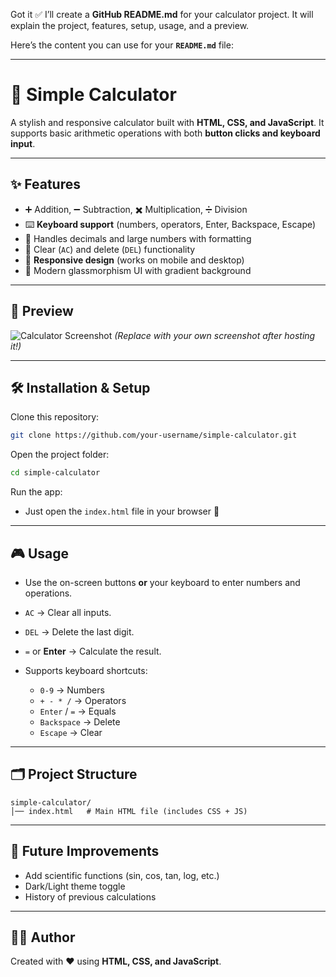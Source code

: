Got it ✅ I’ll create a **GitHub README.md** for your calculator project. It will explain the project, features, setup, usage, and a preview.

Here’s the content you can use for your **`README.md`** file:

---

# 🧮 Simple Calculator

A stylish and responsive calculator built with **HTML, CSS, and JavaScript**.
It supports basic arithmetic operations with both **button clicks and keyboard input**.

---

## ✨ Features

* ➕ Addition, ➖ Subtraction, ✖️ Multiplication, ➗ Division
* ⌨️ **Keyboard support** (numbers, operators, Enter, Backspace, Escape)
* 🔢 Handles decimals and large numbers with formatting
* 🧹 Clear (`AC`) and delete (`DEL`) functionality
* 📱 **Responsive design** (works on mobile and desktop)
* 🎨 Modern glassmorphism UI with gradient background

---

## 📸 Preview

![Calculator Screenshot](https://via.placeholder.com/600x400?text=Calculator+Preview)
*(Replace with your own screenshot after hosting it!)*

---

## 🛠️ Installation & Setup

Clone this repository:

```bash
git clone https://github.com/your-username/simple-calculator.git
```

Open the project folder:

```bash
cd simple-calculator
```

Run the app:

* Just open the `index.html` file in your browser 🚀

---

## 🎮 Usage

* Use the on-screen buttons **or** your keyboard to enter numbers and operations.
* `AC` → Clear all inputs.
* `DEL` → Delete the last digit.
* `=` or **Enter** → Calculate the result.
* Supports keyboard shortcuts:

  * `0-9` → Numbers
  * `+ - * /` → Operators
  * `Enter` / `=` → Equals
  * `Backspace` → Delete
  * `Escape` → Clear

---

## 🗂️ Project Structure

```
simple-calculator/
│── index.html   # Main HTML file (includes CSS + JS)
```

---

## 🚀 Future Improvements

* Add scientific functions (sin, cos, tan, log, etc.)
* Dark/Light theme toggle
* History of previous calculations

---



## 👨‍💻 Author

Created with ❤️ using **HTML, CSS, and JavaScript**.


